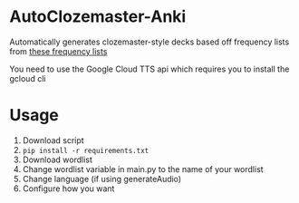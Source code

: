 # AutoClozemaster-Anki
Automatically generates clozemaster-style decks based off frequency lists from [these frequency lists](https://github.com/hermitdave/FrequencyWords)

You need to use the Google Cloud TTS api which requires you to install the gcloud cli

# Usage
1. Download script
2. `pip install -r requirements.txt`
3. Download wordlist
4. Change wordlist variable in main.py to the name of your wordlist
5. Change language (if using generateAudio)
6. Configure how you want

